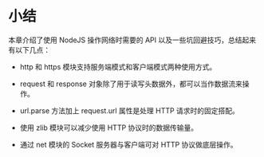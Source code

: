 # 小结

本章介绍了使用 NodeJS 操作网络时需要的 API 以及一些坑回避技巧，总结起来有以下几点：

- http 和 https 模块支持服务端模式和客户端模式两种使用方式。

- request 和 response 对象除了用于读写头数据外，都可以当作数据流来操作。

- url.parse 方法加上 request.url 属性是处理 HTTP 请求时的固定搭配。

- 使用 zlib 模块可以减少使用 HTTP 协议时的数据传输量。

- 通过 net 模块的 Socket 服务器与客户端可对 HTTP 协议做底层操作。

